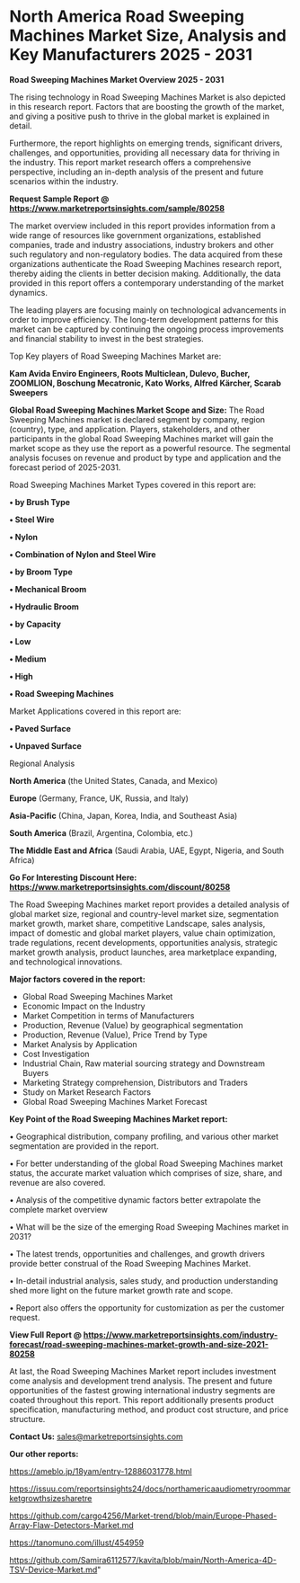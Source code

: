 # North America Road Sweeping Machines Market Size, Analysis and Key Manufacturers 2025 - 2031

<Strong> Road Sweeping Machines Market Overview 2025 - 2031</strong>

The rising technology in Road Sweeping Machines Market is also depicted in this research report. Factors that are boosting the growth of the market, and giving a positive push to thrive in the global market is explained in detail.

Furthermore, the report highlights on emerging trends, significant drivers, challenges, and opportunities, providing all necessary data for thriving in the industry. This report market research offers a comprehensive perspective, including an in-depth analysis of the present and future scenarios within the industry.

<strong>Request Sample Report @ <a href=https://www.marketreportsinsights.com/sample/80258>https://www.marketreportsinsights.com/sample/80258</a></strong>

The market overview included in this report provides information from a wide range of resources like government organizations, established companies, trade and industry associations, industry brokers and other such regulatory and non-regulatory bodies. The data acquired from these organizations authenticate the Road Sweeping Machines research report, thereby aiding the clients in better decision making. Additionally, the data provided in this report offers a contemporary understanding of the market dynamics.

The leading players are focusing mainly on technological advancements in order to improve efficiency. The long-term development patterns for this market can be captured by continuing the ongoing process improvements and financial stability to invest in the best strategies.

Top Key players of Road Sweeping Machines Market are:

<strong>Kam Avida Enviro Engineers, Roots Multiclean, Dulevo, Bucher, ZOOMLION, Boschung Mecatronic, Kato Works, Alfred Kärcher, Scarab Sweepers</strong>

<strong><b>Global Road Sweeping Machines Market Scope and Size:</b></strong>
The Road Sweeping Machines market is declared segment by company, region (country), type, and application. Players, stakeholders, and other participants in the global Road Sweeping Machines market will gain the market scope as they use the report as a powerful resource. The segmental analysis focuses on revenue and product by type and application and the forecast period of 2025-2031.

Road Sweeping Machines Market Types covered in this report are:

<strong>• by Brush Type

• Steel Wire

• Nylon

• Combination of Nylon and Steel Wire

• by Broom Type

• Mechanical Broom

• Hydraulic Broom

• by Capacity

• Low

• Medium

• High

• Road Sweeping Machines</strong>

Market Applications covered in this report are:

<strong>• Paved Surface

• Unpaved Surface</strong> 

Regional Analysis

<strong>North America</strong> (the United States, Canada, and Mexico)

<strong>Europe</strong> (Germany, France, UK, Russia, and Italy)

<strong>Asia-Pacific</strong> (China, Japan, Korea, India, and Southeast Asia)

<strong>South America</strong> (Brazil, Argentina, Colombia, etc.)

<strong>The Middle East and Africa</strong> (Saudi Arabia, UAE, Egypt, Nigeria, and South Africa)

<strong>Go For Interesting Discount Here: <a href=https://www.marketreportsinsights.com/discount/80258>https://www.marketreportsinsights.com/discount/80258</a></strong>

The Road Sweeping Machines market report provides a detailed analysis of global market size, regional and country-level market size, segmentation market growth, market share, competitive Landscape, sales analysis, impact of domestic and global market players, value chain optimization, trade regulations, recent developments, opportunities analysis, strategic market growth analysis, product launches, area marketplace expanding, and technological innovations.

<strong><b>Major factors covered in the report:</b></strong>
<ul>
  <li>Global Road Sweeping Machines Market </li>
  <li>Economic Impact on the Industry</li>
  <li>Market Competition in terms of Manufacturers</li>
  <li>Production, Revenue (Value) by geographical segmentation</li>
  <li>Production, Revenue (Value), Price Trend by Type</li>
  <li>Market Analysis by Application</li>
  <li>Cost Investigation</li>
  <li>Industrial Chain, Raw material sourcing strategy and Downstream Buyers</li>
  <li>Marketing Strategy comprehension, Distributors and Traders</li>
  <li>Study on Market Research Factors</li>
  <li>Global Road Sweeping Machines Market Forecast</li>
</ul>

<strong><b>Key Point of the Road Sweeping Machines Market report:</b></strong>

• Geographical distribution, company profiling, and various other market segmentation are provided in the report.

• For better understanding of the global Road Sweeping Machines market status, the accurate market valuation which comprises of size, share, and revenue are also covered.

• Analysis of the competitive dynamic factors better extrapolate the complete market overview

• What will be the size of the emerging Road Sweeping Machines market in 2031?

• The latest trends, opportunities and challenges, and growth drivers provide better construal of the Road Sweeping Machines Market.

• In-detail industrial analysis, sales study, and production understanding shed more light on the future market growth rate and scope.

• Report also offers the opportunity for customization as per the customer request.

<strong><b>View Full Report @ <a href=https://www.marketreportsinsights.com/industry-forecast/road-sweeping-machines-market-growth-and-size-2021-80258>https://www.marketreportsinsights.com/industry-forecast/road-sweeping-machines-market-growth-and-size-2021-80258</a></b></strong>


At last, the Road Sweeping Machines Market report includes investment come analysis and development trend analysis. The present and future opportunities of the fastest growing international industry segments are coated throughout this report. This report additionally presents product specification, manufacturing method, and product cost structure, and price structure.

<strong>Contact Us:</strong>
sales@marketreportsinsights.com

<strong>Our other reports:</strong>

<a href=https://ameblo.jp/18yam/entry-12886031778.html>https://ameblo.jp/18yam/entry-12886031778.html</a>

<a href=https://issuu.com/reportsinsights24/docs/northamericaaudiometryroommarketgrowthsizesharetre>https://issuu.com/reportsinsights24/docs/northamericaaudiometryroommarketgrowthsizesharetre</a>

<a href=https://github.com/cargo4256/Market-trend/blob/main/Europe-Phased-Array-Flaw-Detectors-Market.md>https://github.com/cargo4256/Market-trend/blob/main/Europe-Phased-Array-Flaw-Detectors-Market.md</a>

<a href=https://tanomuno.com/illust/454959>https://tanomuno.com/illust/454959</a>

<a href=https://github.com/Samira6112577/kavita/blob/main/North-America-4D-TSV-Device-Market.md>https://github.com/Samira6112577/kavita/blob/main/North-America-4D-TSV-Device-Market.md</a>"
